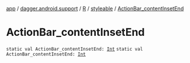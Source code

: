 [app](../../../index.md) / [dagger.android.support](../../index.md) / [R](../index.md) / [styleable](index.md) / [ActionBar_contentInsetEnd](./-action-bar_content-inset-end.md)

# ActionBar_contentInsetEnd

`static val ActionBar_contentInsetEnd: `[`Int`](https://kotlinlang.org/api/latest/jvm/stdlib/kotlin/-int/index.html)
`static val ActionBar_contentInsetEnd: `[`Int`](https://kotlinlang.org/api/latest/jvm/stdlib/kotlin/-int/index.html)